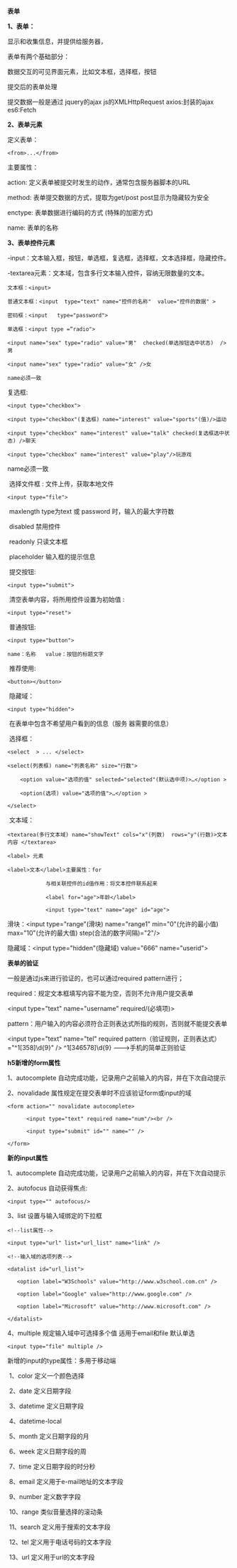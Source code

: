 **表单**

**1、表单：**

显示和收集信息，并提供给服务器，

表单有两个基础部分：

数据交互的可见界面元素，比如文本框，选择框，按钮

提交后的表单处理

提交数据一般是通过 jquery的ajax   js的XMLHttpRequest   axios:封装的ajax   es6:Fetch

**2、表单元素**

定义表单：

```
<from>...</from>
```

主要属性：

action: 定义表单被提交时发生的动作，通常包含服务器脚本的URL

method: 表单提交数据的方式，提取为get/post  post显示为隐藏较为安全

enctype: 表单数据进行编码的方式   (特殊的加密方式)

name: 表单的名称

**3、表单控件元素**

-input：文本输入框，按钮，单选框，复选框，选择框，文本选择框，隐藏控件。

-textarea元素：文本域，包含多行文本输入控件，容纳无限数量的文本。



```
文本框：<input>

普通文本框：<input  type="text" name="控件的名称"  value="控件的数据" >

密码框：<input   type="password">

单选框：<input type =“radio">

<input name="sex" type="radio" value="男"  checked(单选按钮选中状态)  />男

<input name="sex" type="radio" value="女" />女

name必须一致
```



复选框:

```
<input type="checkbox">
```



```
<input type="checkbox"(复选框) name="interest" value="sports"(值)/>运动

<input type="checkbox" name="interest" value="talk" checked(复选框选中状态) />聊天

<input type="checkbox" name="interest" value="play"/>玩游戏
```

name必须一致



​      选择文件框 :  文件上传，获取本地文件

```
<input type="file"> 
```



​	maxlength   type为text 或 password 时，输入的最大字符数

​	disabled 禁用控件

​	readonly 只读文本框 

​	placeholder 输入框的提示信息



​      提交按钮:

```
<input type="submit">
```



​      清空表单内容，将所用控件设置为初始值 :

```
<input type="reset">
```



​      普通按钮:

```
<input type="button">
```

  	name：名称   value：按钮的标题文字



​        推荐使用:

```
<button></button>
```

​        隐藏域：

```
<input type="hidden">
```

​	在表单中包含不希望用户看到的信息（服务          器需要的信息）



​      选择框：

```
<select  > ... </select>   
```

```
<select(列表框) name="列表名称" size="行数">

	<option value="选项的值" selected="selected"(默认选中项)>…</option >

	<option(选项) value="选项的值">…</option >

</select>
```



​     文本域：

```
<textarea(多行文本域) name="showText" cols="x"(列数)  rows="y"(行数)>文本内容 </textarea>
```



```
<label> 元素

<label>文本</label>主要属性：for

​            与相关联控件的id值作用：将文本控件联系起来

​            <label for="age">年龄</label>

​            <input type="text" name="age" id="age">
```



滑块：<input type="range"(滑块)  name="range1" min="0"(允许的最小值) max="10"(允许的最大值) step(合法的数字间隔)="2"/></p>



隐藏域：<input type="hidden"(隐藏域) value="666" name="userid">



**表单的验证**

一般是通过js来进行验证的，也可以通过required  pattern进行；

required：规定文本框填写内容不能为空，否则不允许用户提交表单

<input type="text" name="username"  required/(必填项)>

pattern：用户输入的内容必须符合正则表达式所指的规则，否则就不能提交表单

<input type="text" name="tel"  required pattern（验证规则，正则表达式）="^1[358]\d{9}" />   ^1[346578]\d{9}   --->手机的简单正则验证



**h5新增的form属性**

1、autocomplete  自动完成功能，记录用户之前输入的内容，并在下次自动提示

2、novalidade   属性规定在提交表单时不应该验证form或input的域

```
<form action="" novalidate autocomplete>

​      <input type="text" required name="num"/><br />

​      <input type="submit" id="" name="" />

</form>
```



**新的input属性**

1、autocomplete 自动完成功能，记录用户之前输入的内容，并在下次自动提示

2、autofocus  自动获得焦点: 

```
<input type="" autofocus/>
```

3、list 设置与输入域绑定的下拉框

```
<!--list属性-->

<input type="url" list="url_list" name="link" />

<!--输入域的选项列表-->

<datalist id="url_list">

​	<option label="W3Schools" value="http://www.w3school.com.cn" />

​	<option label="Google" value="http://www.google.com" />

​	<option label="Microsoft" value="http://www.microsoft.com" />

</datalist>
```

4、multiple 规定输入域中可选择多个值   适用于email和file  默认单选

```
<input type="file" multiple />
```



新增的input的type属性：多用于移动端

​     1、color 定义一个颜色选择

​     2、date 定义日期字段

​     3、datetime 定义日期字段

​     4、datetime-local

​     5、month 定义日期字段的月

​     6、week 定义日期字段的周

​     7、time 定义日期字段的时分秒

​     8、email 定义用于e-mail地址的文本字段

​     9、number 定义数字字段

​     10、range 类似音量选择的滚动条

​     11、search 定义用于搜索的文本字段

​     12、tel 定义用于电话号码的文本字段

​     13、url 定义用于url的文本字段
